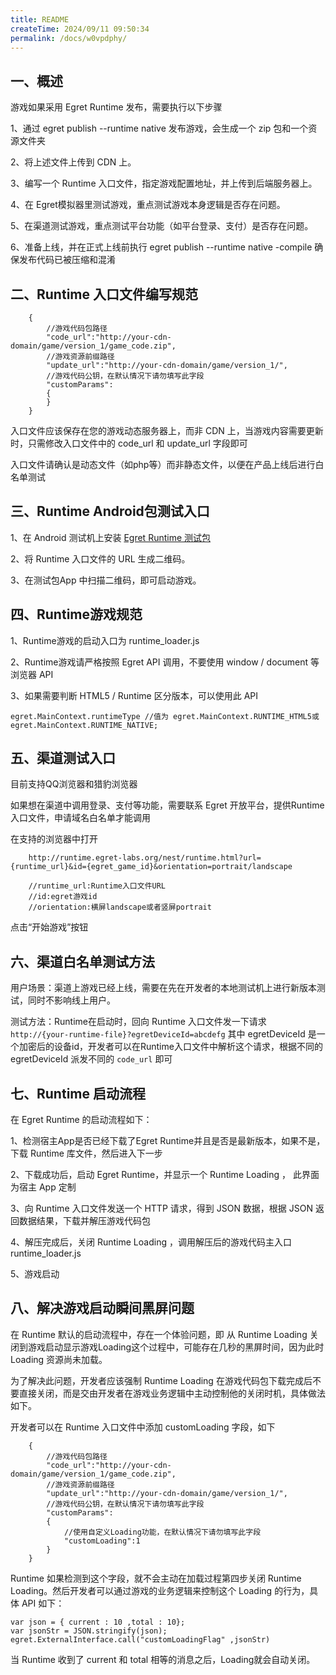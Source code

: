 ```yaml
---
title: README
createTime: 2024/09/11 09:50:34
permalink: /docs/w0vpdphy/
---
```

## 一、概述

游戏如果采用 Egret Runtime 发布，需要执行以下步骤

1、通过 egret publish --runtime native 发布游戏，会生成一个 zip 包和一个资源文件夹

2、将上述文件上传到 CDN 上。

3、编写一个 Runtime 入口文件，指定游戏配置地址，并上传到后端服务器上。

4、在 Egret模拟器里测试游戏，重点测试游戏本身逻辑是否存在问题。

5、在渠道测试游戏，重点测试平台功能（如平台登录、支付）是否存在问题。

6、准备上线，并在正式上线前执行 egret publish --runtime native -compile 确保发布代码已被压缩和混淆

## 二、Runtime 入口文件编写规范


~~~
    {
        //游戏代码包路径
        "code_url":"http://your-cdn-domain/game/version_1/game_code.zip",  
        //游戏资源前缀路径
        "update_url":"http://your-cdn-domain/game/version_1/",     
        //游戏代码公钥，在默认情况下请勿填写此字段                          
        "customParams":
        {
        } 
    }
~~~
入口文件应该保存在您的游戏动态服务器上，而非 CDN 上，当游戏内容需要更新时，只需修改入口文件中的 code_url 和 update_url 字段即可

入口文件请确认是动态文件（如php等）而非静态文件，以便在产品上线后进行白名单测试

## 三、Runtime Android包测试入口

1、在 Android 测试机上安装 [Egret Runtime 测试包](http://arena.egret.com/Egret_Guidance/EgretRuntimeCheck.zip)

2、将 Runtime 入口文件的 URL 生成二维码。

3、在测试包App 中扫描二维码，即可启动游戏。

## 四、Runtime游戏规范

1、Runtime游戏的启动入口为 runtime_loader.js

2、Runtime游戏请严格按照 Egret API 调用，不要使用 window / document 等浏览器 API

3、如果需要判断 HTML5 / Runtime 区分版本，可以使用此 API

~~~
egret.MainContext.runtimeType //值为 egret.MainContext.RUNTIME_HTML5或egret.MainContext.RUNTIME_NATIVE;
~~~
## 五、渠道测试入口

目前支持QQ浏览器和猎豹浏览器

如果想在渠道中调用登录、支付等功能，需要联系 Egret 开放平台，提供Runtime入口文件，申请域名白名单才能调用

在支持的浏览器中打开

~~~
    http://runtime.egret-labs.org/nest/runtime.html?url={runtime_url}&id={egret_game_id}&orientation=portrait/landscape

    //runtime_url:Runtime入口文件URL
    //id:egret游戏id
    //orientation:横屏landscape或者竖屏portrait
~~~

点击“开始游戏”按钮

## 六、渠道白名单测试方法

用户场景：渠道上游戏已经上线，需要在先在开发者的本地测试机上进行新版本测试，同时不影响线上用户。

测试方法：Runtime在启动时，回向 Runtime 入口文件发一下请求 `http://{your-runtime-file}?egretDeviceId=abcdefg` 
其中 egretDeviceId 是一个加密后的设备id，开发者可以在Runtime入口文件中解析这个请求，根据不同的egretDeviceId 派发不同的 `code_url` 即可

## 七、Runtime 启动流程

在 Egret Runtime 的启动流程如下：

1、检测宿主App是否已经下载了Egret Runtime并且是否是最新版本，如果不是，下载 Runtime 库文件，然后进入下一步

2、下载成功后，启动 Egret Runtime，并显示一个 Runtime Loading ， 此界面为宿主 App 定制

3、向 Runtime 入口文件发送一个 HTTP 请求，得到 JSON 数据，根据 JSON 返回数据结果，下载并解压游戏代码包

4、解压完成后，关闭 Runtime Loading ，调用解压后的游戏代码主入口 runtime_loader.js

5、游戏启动

## 八、解决游戏启动瞬间黑屏问题

在 Runtime 默认的启动流程中，存在一个体验问题，即 从 Runtime Loading 关闭到游戏启动显示游戏Loading这个过程中，可能存在几秒的黑屏时间，因为此时 Loading 资源尚未加载。

为了解决此问题，开发者应该强制 Runtime Loading 在游戏代码包下载完成后不要直接关闭，而是交由开发者在游戏业务逻辑中主动控制他的关闭时机，具体做法如下。

开发者可以在 Runtime 入口文件中添加 customLoading 字段，如下

~~~
    {
        //游戏代码包路径
        "code_url":"http://your-cdn-domain/game/version_1/game_code.zip",  
        //游戏资源前缀路径
        "update_url":"http://your-cdn-domain/game/version_1/",     
        //游戏代码公钥，在默认情况下请勿填写此字段                          
        "customParams": 
        {
            //使用自定义Loading功能，在默认情况下请勿填写此字段   
            "customLoading":1
        }
    } 
~~~

Runtime 如果检测到这个字段，就不会主动在加载过程第四步关闭 Runtime Loading。然后开发者可以通过游戏的业务逻辑来控制这个 Loading 的行为，具体 API 如下：

~~~
var json = { current : 10 ,total : 10};
var jsonStr = JSON.stringify(json);
egret.ExternalInterface.call("customLoadingFlag" ,jsonStr)

~~~

当 Runtime 收到了 current 和 total 相等的消息之后，Loading就会自动关闭。
